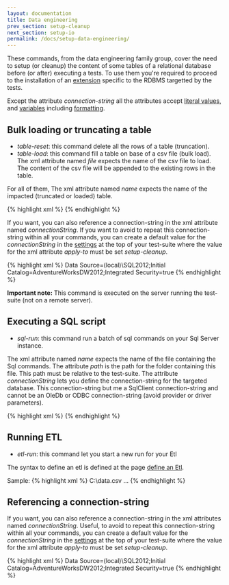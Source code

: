 ```yaml
---
layout: documentation
title: Data engineering
prev_section: setup-cleanup
next_section: setup-io
permalink: /docs/setup-data-engineering/
---
```


These commands, from the data engineering family group, cover the need to setup (or cleanup) the content of some tables of a relational database before (or after) executing a tests. To use them you're required to proceed to the installation of an [extension](../extension-support/) specific to the RDBMS targetted by the tests.

Except the attribute *connection-string* all the attributes accept [literal values](../primitive-scalar/#literal), and [variables](../primitive-scalar/#reference-to-a-variable) including [formatting](../primitive-scalar/#formatting).

## Bulk loading or truncating a table

* *table-reset*: this command delete all the rows of a table (truncation).
* *table-load*: this command fill a table on base of a csv file (bulk load). The xml attribute named *file* expects the name of the csv file to load. The content of the csv file will be appended to the existing rows in the table.

For all of them, The xml attribute named *name* expects the name of the impacted (truncated or loaded) table.

{% highlight xml %}
<setup>
	<table-reset  name="NewUsers"
		connectionString="..."
	/>
	<table-load   name="NewUsers"
		file ="NewUsers.csv"
		connectionString="..."
	/>
</setup>
{% endhighlight %}

If you want, you can also reference a connection-string in the xml attribute named *connectionString*. If you want to avoid to repeat this connection-string within all your commands, you can create a default value for the *connectionString* in the [settings](/docs/config-connection-strings) at the top of your test-suite where the value for the xml attribute *apply-to* must be set *setup-cleanup*.

{% highlight xml %}
<settings>
	<default apply-to="setup-cleanup">
		<connectionString>Data Source=(local)\SQL2012;Initial Catalog=AdventureWorksDW2012;Integrated Security=true</connectionString>
	</default>
</settings>
{% endhighlight %}

**Important note:** This command is executed on the server running the test-suite (not on a remote server).

## Executing a SQL script

* _sql-run_: this command run a batch of sql commands on your Sql Server instance.

The xml attribute named *name* expects the name of the file containing the Sql commands. The attribute *path* is the path for the folder containing this file. This path must be relative to the test-suite. The attribute *connectionString* lets you define the connection-string for the targeted database. This connection-string but me a SqlClient connection-string and cannot be an OleDb or ODBC connection-string (avoid provider or driver parameters).

{% highlight xml %}
<setup>
  <sql-run
    name="MyCommands.Sql"
    path="SQL\"
    connectionString="..."
  />
</setup>
{% endhighlight %}

## Running ETL

* *etl-run*: this command let you start a new run for your Etl

The syntax to define an etl is defined at the page [define an Etl](/docs/etl-define/).

Sample:
{% highlight xml %}
<test name="...">
  <setup>
    <etl-run name="Sample.dtsx" path="Etl\">
      <parameter name="DataToLoadPath">C:\data.csv</parameter>
    </etl-run>
  </setup>
…
</test>
{% endhighlight %}

## Referencing a connection-string

If you want, you can also reference a connection-string in the xml attributes named *connectionString*. Useful, to avoid to repeat this connection-string within all your commands, you can create a default value for the *connectionString* in the [settings](/docs/config-connection-strings) at the top of your test-suite where the value for the xml attribute *apply-to* must be set *setup-cleanup*.

{% highlight xml %}
<settings>
  <default apply-to="setup-cleanup">
    <connectionString>Data Source=(local)\SQL2012;Initial Catalog=AdventureWorksDW2012;Integrated Security=true</connectionString>
  </default>
</settings>
{% endhighlight %}